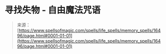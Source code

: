 <!--yml

category: 未分类

date: 2024-06-12 18:56:49

-->

# 寻找失物 - 自由魔法咒语

> 来源：[https://www.spellsofmagic.com/spells/life_spells/memory_spells/16496/page.html#0001-01-01](https://www.spellsofmagic.com/spells/life_spells/memory_spells/16496/page.html#0001-01-01)
